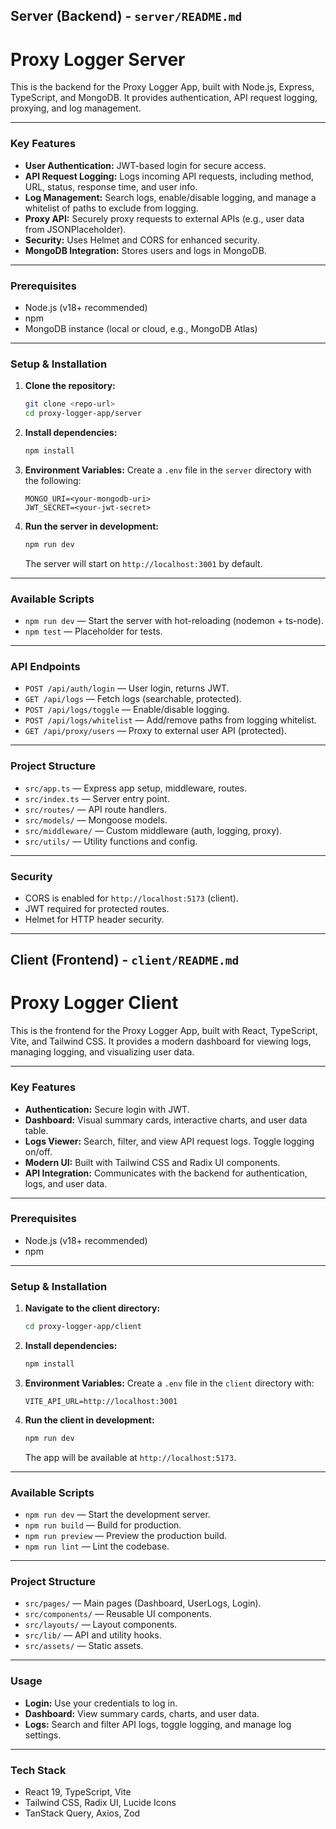 ## Server (Backend) - `server/README.md`

# Proxy Logger Server

This is the backend for the Proxy Logger App, built with Node.js, Express, TypeScript, and MongoDB. It provides authentication, API request logging, proxying, and log management.

---

### Key Features

- **User Authentication:** JWT-based login for secure access.
- **API Request Logging:** Logs incoming API requests, including method, URL, status, response time, and user info.
- **Log Management:** Search logs, enable/disable logging, and manage a whitelist of paths to exclude from logging.
- **Proxy API:** Securely proxy requests to external APIs (e.g., user data from JSONPlaceholder).
- **Security:** Uses Helmet and CORS for enhanced security.
- **MongoDB Integration:** Stores users and logs in MongoDB.

---

### Prerequisites

- Node.js (v18+ recommended)
- npm
- MongoDB instance (local or cloud, e.g., MongoDB Atlas)

---

### Setup & Installation

1. **Clone the repository:**
   ```bash
   git clone <repo-url>
   cd proxy-logger-app/server
   ```

2. **Install dependencies:**
   ```bash
   npm install
   ```

3. **Environment Variables:**
   Create a `.env` file in the `server` directory with the following:
   ```
   MONGO_URI=<your-mongodb-uri>
   JWT_SECRET=<your-jwt-secret>
   ```

4. **Run the server in development:**
   ```bash
   npm run dev
   ```
   The server will start on `http://localhost:3001` by default.

---

### Available Scripts

- `npm run dev` — Start the server with hot-reloading (nodemon + ts-node).
- `npm test` — Placeholder for tests.

---

### API Endpoints

- `POST /api/auth/login` — User login, returns JWT.
- `GET /api/logs` — Fetch logs (searchable, protected).
- `POST /api/logs/toggle` — Enable/disable logging.
- `POST /api/logs/whitelist` — Add/remove paths from logging whitelist.
- `GET /api/proxy/users` — Proxy to external user API (protected).

---

### Project Structure

- `src/app.ts` — Express app setup, middleware, routes.
- `src/index.ts` — Server entry point.
- `src/routes/` — API route handlers.
- `src/models/` — Mongoose models.
- `src/middleware/` — Custom middleware (auth, logging, proxy).
- `src/utils/` — Utility functions and config.

---

### Security

- CORS is enabled for `http://localhost:5173` (client).
- JWT required for protected routes.
- Helmet for HTTP header security.

---

## Client (Frontend) - `client/README.md`

# Proxy Logger Client

This is the frontend for the Proxy Logger App, built with React, TypeScript, Vite, and Tailwind CSS. It provides a modern dashboard for viewing logs, managing logging, and visualizing user data.

---

### Key Features

- **Authentication:** Secure login with JWT.
- **Dashboard:** Visual summary cards, interactive charts, and user data table.
- **Logs Viewer:** Search, filter, and view API request logs. Toggle logging on/off.
- **Modern UI:** Built with Tailwind CSS and Radix UI components.
- **API Integration:** Communicates with the backend for authentication, logs, and user data.

---

### Prerequisites

- Node.js (v18+ recommended)
- npm

---

### Setup & Installation

1. **Navigate to the client directory:**
   ```bash
   cd proxy-logger-app/client
   ```

2. **Install dependencies:**
   ```bash
   npm install
   ```

3. **Environment Variables:**
   Create a `.env` file in the `client` directory with:
   ```
   VITE_API_URL=http://localhost:3001
   ```

4. **Run the client in development:**
   ```bash
   npm run dev
   ```
   The app will be available at `http://localhost:5173`.

---

### Available Scripts

- `npm run dev` — Start the development server.
- `npm run build` — Build for production.
- `npm run preview` — Preview the production build.
- `npm run lint` — Lint the codebase.

---

### Project Structure

- `src/pages/` — Main pages (Dashboard, UserLogs, Login).
- `src/components/` — Reusable UI components.
- `src/layouts/` — Layout components.
- `src/lib/` — API and utility hooks.
- `src/assets/` — Static assets.

---

### Usage

- **Login:** Use your credentials to log in.
- **Dashboard:** View summary cards, charts, and user data.
- **Logs:** Search and filter API logs, toggle logging, and manage log settings.

---

### Tech Stack

- React 19, TypeScript, Vite
- Tailwind CSS, Radix UI, Lucide Icons
- TanStack Query, Axios, Zod

